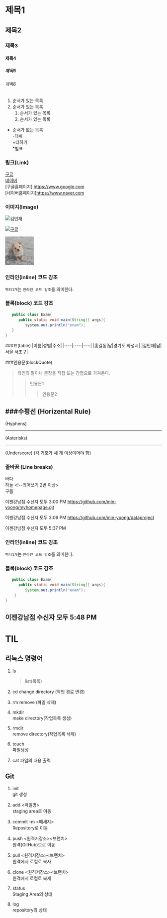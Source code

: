 # 제목1

## 제목2

### 제목3

#### 제목4

##### 제목5

###### 제목6

1. 순서가 있는 목록
2. 순서가 있는 목록
   1. 순서가 있는 목록
   2. 순서가 있는 목록

- 순서가 없는 목록  
  -대쉬  
  +더하기  
  \*별표

### 링크(Link)

[구글](https://www.google.com)  
[네이버](https://www.naver.com)  
[구글홈페이지] <https://www.google.com>  
[네이버홈페이지]<https://www.naver.com>

### 이미지(Image)

![김민재](https://search.pstatic.net/common?type=b&size=216&quality=100&direct=true&src=http%3A%2F%2Fsstatic.naver.net%2Fpeople%2F1%2F202206281819545621.png)

[![구글](https://www.google.com/images/branding/googlelogo/1x/googlelogo_color_272x92dp.png)](https://www.google.com)

![갱얼쥐](./asset/갱얼쥐.jpg)

### 인라인(inline) 코드 강조

`백티1개`는 `인라인 코드 강조`를 의미한다.

### 블록(block) 코드 강조

```java
   public class Exam{
      public static void main(String[] args){
         system.out.println("exam");
   }
}
```

###표(table)
|이름|성별|주소|
|:---|:---:|---:|
|홍길동|남|경기도 화성시|
|김민재|남|서울 서초구|

###인용문(blockQuote)
> 타인의 말이나 문장을 직접 또는 간접으로 가져온다.
>> 인용문1
>>> 인용문2

###수평선 (Horizental Rule)
---
(Hyphens)
***
(Asterisks)
___
(Underscore)
(각 기호가 세 개 이상이어야 함)


### 줄바꿈 (Line breaks)
바다 <br>
하늘 <!--띄어쓰기 2번 이상>   
구름

이젠강남점 수신자 모두 3:00 PM
https://github.com/min-yoong/myhomepage.git

이젠강남점 수신자 모두 3:09 PM
https://github.com/min-yoong/dataproject

이젠강남점 수신자 모두 5:37 PM
### 인라인(inline) 코드 강조
`백티1개`는 `인라인 코드 강조`를 의미한다.

### 블록(block) 코드 강조
```java
   public class Exam{
      public static void main(String[] args){
         System.out.println("exam");
    }
}
```

이젠강남점 수신자 모두 5:48 PM
----
# TIL

## 리눅스 명령어

1. ls

   > list(목록)

2. cd
   change directory (작업 경로 변경)

3. rm
   remove (파일 삭제)

4. mkdir  
   make directory(작업목록 생성)

5. rmdir  
   remove directory(작업목록 삭제)

6. touch  
   파일생성

7. cat
   파일의 내용 출력

## Git

1. init  
   git 생성
2. add <파일명>  
   staging area로 이동
3. commit -m <메세지>  
   Repository로 이동
4. push <원격저장소><브랜치>  
   원격(GitHub)으로 이동
5. pull <원격저장소><브랜치>  
   원격에서 로컬로 복사
6. clone <원격저장소><브랜치>  
   원격에서 로컬로 복제

7. status  
   Staging Area의 상태
8. log  
   repository의 상태
